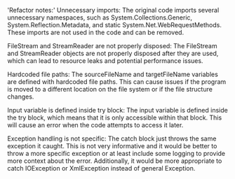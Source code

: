 'Refactor notes:'
Unnecessary imports: The original code imports several unnecessary namespaces, such as System.Collections.Generic, System.Reflection.Metadata, and static System.Net.WebRequestMethods. These imports are not used in the code and can be removed.

FileStream and StreamReader are not properly disposed: The FileStream and StreamReader objects are not properly disposed after they are used, which can lead to resource leaks and potential performance issues.

Hardcoded file paths: The sourceFileName and targetFileName variables are defined with hardcoded file paths. This can cause issues if the program is moved to a different location on the file system or if the file structure changes.

Input variable is defined inside try block: The input variable is defined inside the try block, which means that it is only accessible within that block. This will cause an error when the code attempts to access it later.

Exception handling is not specific: The catch block just throws the same exception it caught. This is not very informative and it would be better to throw a more specific exception or at least include some logging to provide more context about the error. Additionally, it would be more appropriate to catch IOException or XmlException instead of general Exception.
